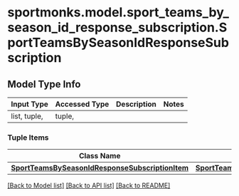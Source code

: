 # sportmonks.model.sport_teams_by_season_id_response_subscription.SportTeamsBySeasonIdResponseSubscription

## Model Type Info
Input Type | Accessed Type | Description | Notes
------------ | ------------- | ------------- | -------------
list, tuple,  | tuple,  |  | 

### Tuple Items
Class Name | Input Type | Accessed Type | Description | Notes
------------- | ------------- | ------------- | ------------- | -------------
[**SportTeamsBySeasonIdResponseSubscriptionItem**](SportTeamsBySeasonIdResponseSubscriptionItem.md) | [**SportTeamsBySeasonIdResponseSubscriptionItem**](SportTeamsBySeasonIdResponseSubscriptionItem.md) | [**SportTeamsBySeasonIdResponseSubscriptionItem**](SportTeamsBySeasonIdResponseSubscriptionItem.md) |  | 

[[Back to Model list]](../../README.md#documentation-for-models) [[Back to API list]](../../README.md#documentation-for-api-endpoints) [[Back to README]](../../README.md)

